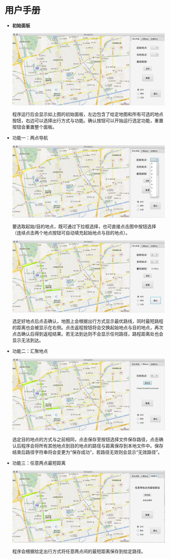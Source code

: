 # 用户手册
* **初始面板**

  ![MainPanel](./screenshots/main-panel.jpg)

  程序运行后会显示如上图的初始面板，左边包含了给定地图和所有可选的地点按钮，右边可以选择出行方式与功能。确认按钮可以开始运行选定功能，重置按钮会重置整个面板。

* 功能一：两点导航

  ![MethodOne](./screenshots/method-one-1.jpg)

  要选取起始/目的地点，既可通过下拉框选择，也可直接点击图中按钮选择（连续点击两个地点按钮可自动填充起始地点与目的地点）。

  ![MethodOne](./Screenshots/method-one-2.jpg)

  选定好地点后点击确认，地图上会根据出行方式显示最优路线，同时最短路程的距离也会被显示在右侧。点击返程按钮将会交换起始地点与目的地点，再次点击确认后得到返程结果。若无法到达则不会显示任何路径，路程距离处也会显示无法到达。

* 功能二：汇聚地点

  ![MethodTwo](./screenshots/method-two.jpg)

  选定目的地点的方式与之前相同，点击保存至按钮选择文件保存路径，点击确认后程序会将所有其他地点到目的地点的路径与距离保存到本地文件中。保存结束后路径字符串将会变更为“保存成功”，若路径无效则会显示“无效路径”。

* 功能三：任意两点最短距离

  ![MethodThree](./screenshots/method-three.jpg)

  程序会根据给定出行方式将任意两点间的最短距离保存到给定路径。

